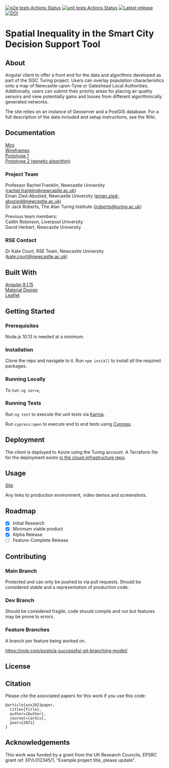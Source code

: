 [![e2e tests Actions Status](https://github.com/NewcastleRSE/sisc-decision-support-tool2/workflows/e2eTesting/badge.svg)](https://github.com/NewcastleRSE/sisc-decision-support-tool2/actions) [![unit tests Actions Status](https://github.com/NewcastleRSE/sisc-decision-support-tool2/workflows/unitTesting/badge.svg)](https://github.com/NewcastleRSE/sisc-decision-support-tool2/actions)  [![Latest release](https://badgen.net/github/release/NewcastleRSE/sisc-decision-support-tool2)](https://github.com/NewcastleRSE/sisc-decision-support-tool2/releases) [![DOI](https://zenodo.org/badge/360428386.svg)](https://zenodo.org/badge/latestdoi/360428386)


# Spatial Inequality in the Smart City Decision Support Tool

## About

Angular client to offer a front end for the data and algorithms developed as part of the SISC Turing project. Users can overlay population characteristics onto a map of Newcastle-upon-Tyne or Gateshead Local Authorities. Additionally, users can submit their priority areas for placing air quality sensors and view potentially gains and losses from different algorithmically generated networks.   

The site relies on an instance of Geoserver and a PostGIS database. For a full description of the data included and setup instructions, see the Wiki.

## Documentation

[Miro](https://miro.com/app/board/o9J_lJ5M7cM=/?invite_link_id=698620761435)    
[Wireframes](Smart%20Cities%20SDSS.pdf)    
[Prototype 1](https://xd.adobe.com/view/45816c59-7473-4ce1-bec8-fed8c54b17c7-10d2/)    
[Prototype 2 (genetic algorithm)](https://xd.adobe.com/view/c21a0a9d-cff5-4f07-8a37-4f5a52a600d8-9749/screen/d7d1f5f8-25a4-432d-bdf7-b0e9816fedfa)   

### Project Team
Professor Rachel Franklin, Newcastle University  ([rachel.franklin@newcastle.ac.uk](mailto:rachel.franklin@newcastle.ac.uk))    
Eman Zied-Abozied, Newcastle University  ([eman.zied-abozied@newcastle.ac.uk](mailto:Eman.Zied-Abozied@newcastle.ac.uk))   
Dr Jack Roberts, The Alan Turing Institute ([jroberts@turing.ac.uk](mailto:jroberts@turing.ac.uk)) 
  
Previous team members:  
Caitlin Robinson, Liverpool University  
David Herbert, Newcastle University  

### RSE Contact
Dr Kate Court, RSE Team, Newcastle University ([kate.court@newcastle.ac.uk](mailto:kate.court@newcastle.ac.uk))  

## Built With

[Angular 9.1.15](https://angular.io/)  
[Material Design](https://v9.material.angular.io/)  
[Leaflet](https://leafletjs.com/plugins.html#printexport)  

## Getting Started

### Prerequisites

Node.js 10.13 is needed at a minimum.

### Installation

Clone the repo and navigate to it. Run ```npm install``` to install all the required packages.

### Running Locally

To run: ```ng serve```,

### Running Tests

Run `ng test` to execute the unit tests via [Karma](https://karma-runner.github.io).

Run `cypress:open` to execute end to end tests using [Cypress](https://www.cypress.io/).

## Deployment

The client is deployed to Azure using the Turing account. A Terraform file for the deployment exists [in the cloud-infrastructure repo](https://github.com/NewcastleRSE/cloud-infrastructure/tree/master/azure/sisc).

## Usage

[Site](https://sisc-decision-support-tool.azurewebsites.net)

Any links to production environment, video demos and screenshots.

## Roadmap

- [x] Initial Research  
- [x] Minimum viable product  
- [x] Alpha Release  
- [ ] Feature-Complete Release  

## Contributing

### Main Branch
Protected and can only be pushed to via pull requests. Should be considered stable and a representation of production code.

### Dev Branch
Should be considered fragile, code should compile and run but features may be prone to errors.

### Feature Branches
A branch per feature being worked on.

https://nvie.com/posts/a-successful-git-branching-model/

## License

## Citation

Please cite the associated papers for this work if you use this code:

```
@article{xxx2021paper,
  title={Title},
  author={Author},
  journal={arXiv},
  year={2021}
}
```


## Acknowledgements
This work was funded by a grant from the UK Research Councils, EPSRC grant ref. EP/L012345/1, “Example project title, please update”.
